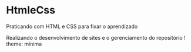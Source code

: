 # HtmleCss
 Praticando com HTML e CSS para fixar o aprendizado

Realizando o desenvolvimento de sites e o gerenciamento do repositório !
theme: minima